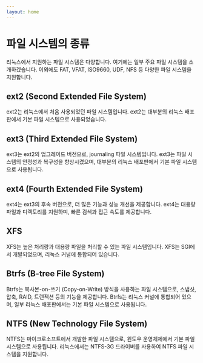 ```yaml
---
layout: home
---
```


# 파일 시스템의 종류
리눅스에서 지원하는 파일 시스템은 다양합니다. 여기에는 일부 주요 파일 시스템을 소개하겠습니다.
이외에도 FAT, VFAT, ISO9660, UDF, NFS 등 다양한 파일 시스템을 지원합니다.

## ext2 (Second Extended File System)
ext2는 리눅스에서 처음 사용되었던 파일 시스템입니다. ext2는 대부분의 리눅스 배포판에서 기본 파일 시스템으로 사용되었습니다.

## ext3 (Third Extended File System)
ext3는 ext2의 업그레이드 버전으로, journaling 파일 시스템입니다. ext3는 파일 시스템의 안정성과 복구성을 향상시켰으며, 대부분의 리눅스 배포판에서 기본 파일 시스템으로 사용됩니다.

## ext4 (Fourth Extended File System)
ext4는 ext3의 후속 버전으로, 더 많은 기능과 성능 개선을 제공합니다. ext4는 대용량 파일과 디렉토리를 지원하며, 빠른 검색과 접근 속도를 제공합니다.

## XFS
XFS는 높은 처리량과 대용량 파일을 처리할 수 있는 파일 시스템입니다. XFS는 SGI에서 개발되었으며, 리눅스 커널에 통합되어 있습니다.

## Btrfs (B-tree File System)
Btrfs는 복사본-on-쓰기 (Copy-on-Write) 방식을 사용하는 파일 시스템으로, 스냅샷, 압축, RAID, 트랜잭션 등의 기능을 제공합니다. Btrfs는 리눅스 커널에 통합되어 있으며, 일부 리눅스 배포판에서는 기본 파일 시스템으로 사용됩니다.

## NTFS (New Technology File System)
NTFS는 마이크로소프트에서 개발한 파일 시스템으로, 윈도우 운영체제에서 기본 파일 시스템으로 사용됩니다. 리눅스에서는 NTFS-3G 드라이버를 사용하여 NTFS 파일 시스템을 지원합니다.

